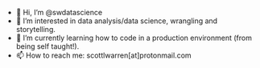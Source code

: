 - 👋 Hi, I’m @swdatascience
- 👀 I’m interested in data analysis/data science, wrangling and storytelling.
- 🌱 I’m currently learning how to code in a production environment (from being self taught!).
- 📫 How to reach me: scottlwarren[at]protonmail.com

<!---
swdatascience/swdatascience is a ✨ special ✨ repository because its `README.md` (this file) appears on your GitHub profile.
You can click the Preview link to take a look at your changes.
--->
